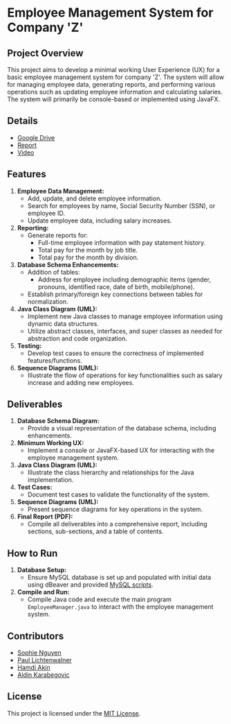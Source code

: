 # Employee Management System for Company 'Z'

## Project Overview

This project aims to develop a minimal working User Experience (UX) for a basic employee management system for company 'Z'. The system will allow for managing employee data, generating reports, and performing various operations such as updating employee information and calculating salaries. The system will primarily be console-based or implemented using JavaFX.

## Details

- [Google Drive](https://drive.google.com/drive/folders/1oMvi1UUFH6f84JbCNwf5t53U1x6hCOtJ?usp=sharing)
- [Report](https://drive.google.com/file/d/1EbjNbGx9VxHnsbHQJ-O95tb6AQbTAQGO/view?usp=sharing)
- [Video](https://drive.google.com/file/d/1vXMj-nc0RTIDk-PTs2TrxLFrKCu8i6Lx/view?usp=sharing)

## Features

1. **Employee Data Management:**
   - Add, update, and delete employee information.
   - Search for employees by name, Social Security Number (SSN), or employee ID.
   - Update employee data, including salary increases.
2. **Reporting:**
   - Generate reports for:
     - Full-time employee information with pay statement history.
     - Total pay for the month by job title.
     - Total pay for the month by division.
3. **Database Schema Enhancements:**
   - Addition of tables:
     - Address for employee including demographic items (gender, pronouns, identified race, date of birth, mobile/phone).
   - Establish primary/foreign key connections between tables for normalization.
4. **Java Class Diagram (UML):**
   - Implement new Java classes to manage employee information using dynamic data structures.
   - Utilize abstract classes, interfaces, and super classes as needed for abstraction and code organization.
5. **Testing:**
   - Develop test cases to ensure the correctness of implemented features/functions.
6. **Sequence Diagrams (UML):**
   - Illustrate the flow of operations for key functionalities such as salary increase and adding new employees.

## Deliverables

1. **Database Schema Diagram:**
   - Provide a visual representation of the database schema, including enhancements.
2. **Minimum Working UX:**
   - Implement a console or JavaFX-based UX for interacting with the employee management system.
3. **Java Class Diagram (UML):**
   - Illustrate the class hierarchy and relationships for the Java implementation.
4. **Test Cases:**
   - Document test cases to validate the functionality of the system.
5. **Sequence Diagrams (UML):**
   - Present sequence diagrams for key operations in the system.
6. **Final Report (PDF):**
   - Compile all deliverables into a comprehensive report, including sections, sub-sections, and a table of contents.

## How to Run

1. **Database Setup:**
   - Ensure MySQL database is set up and populated with initial data using dBeaver and provided [MySQL scripts](https://github.com/SophieNguyen113/Soft-Engines-Project/tree/main/Soft_Engines/mysql).
2. **Compile and Run:**
   - Compile Java code and execute the main program `EmployeeManager.java` to interact with the employee management system.

## Contributors

- [Sophie Nguyen](https://github.com/SophieNguyen113)
- [Paul Lichtenwalner](https://github.com/Paul-Lichtenwalner)
- [Hamdi Akin](https://github.com/hakin2)
- [Aldin Karabegovic](https://github.com/solemode404)

## License

This project is licensed under the [MIT License](https://github.com/SophieNguyen113/Soft-Engines-Project/blob/main/LICENSE).
